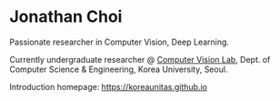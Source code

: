 # Jonathan Choi

Passionate researcher in Computer Vision, Deep Learning.

Currently undergraduate researcher @ [Computer Vision Lab](https://cvlab.korea.ac.kr/), Dept. of Computer Science & Engineering, Korea University, Seoul.


Introduction homepage: https://koreaunitas.github.io
